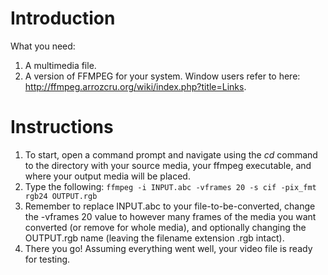 # Introduction #

What you need:
  1. A multimedia file.
  1. A version of FFMPEG for your system. Window users refer to here: http://ffmpeg.arrozcru.org/wiki/index.php?title=Links.


# Instructions #

  1. To start, open a command prompt and navigate using the _cd_ command to the directory with your source media, your ffmpeg executable, and where your output media will be placed.
  1. Type the following:
`ffmpeg -i INPUT.abc -vframes 20 -s cif -pix_fmt rgb24 OUTPUT.rgb`
  1. Remember to replace INPUT.abc to your file-to-be-converted, change the -vframes 20 value to however many frames of the media you want converted (or remove for whole media), and optionally changing the OUTPUT.rgb name (leaving the filename extension .rgb intact).
  1. There you go! Assuming everything went well, your video file is ready for testing.